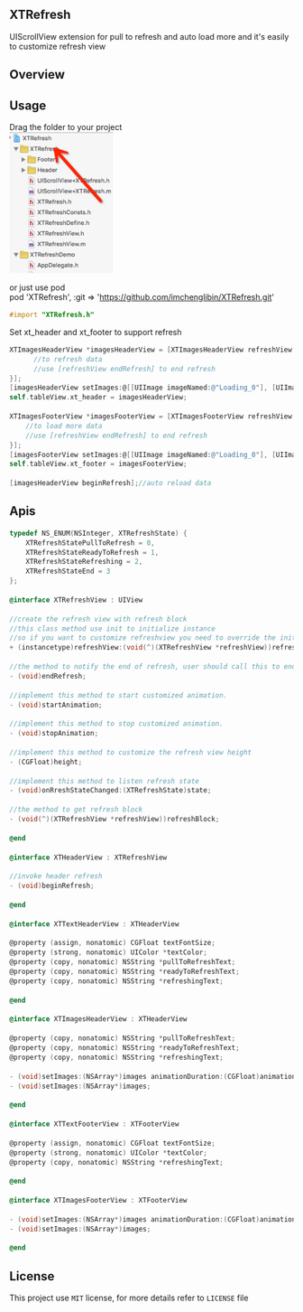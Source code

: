 ## XTRefresh
UIScrollView extension for pull to refresh and auto load more and it's easily to customize refresh view

## Overview

## Usage
Drag the folder to your project<br>
<img height=250 src="https://github.com/imchenglibin/XTRefresh/blob/master/Images/Folder.png"><br>

or just use pod<br>
pod 'XTRefresh', :git => 'https://github.com/imchenglibin/XTRefresh.git'
```objective-c
#import "XTRefresh.h"
```
Set xt_header and xt_footer to support refresh<br>
```objective-c
XTImagesHeaderView *imagesHeaderView = [XTImagesHeaderView refreshView:^(XTRefreshView *refreshView) {
      //to refresh data
      //use [refreshView endRefresh] to end refresh
}];
[imagesHeaderView setImages:@[[UIImage imageNamed:@"Loading_0"], [UIImage imageNamed:@"Loading_1"], [UIImage imageNamed:@"Loading_2"], [UIImage imageNamed:@"Loading_3"]]];
self.tableView.xt_header = imagesHeaderView;
    
XTImagesFooterView *imagesFooterView = [XTImagesFooterView refreshView:^(XTRefreshView *refreshView) {
    //to load more data
    //use [refreshView endRefresh] to end refresh
}];
[imagesFooterView setImages:@[[UIImage imageNamed:@"Loading_0"], [UIImage imageNamed:@"Loading_1"], [UIImage imageNamed:@"Loading_2"], [UIImage imageNamed:@"Loading_3"]]];
self.tableView.xt_footer = imagesFooterView;

[imagesHeaderView beginRefresh];//auto reload data
```
## Apis
```objective-c
typedef NS_ENUM(NSInteger, XTRefreshState) {
    XTRefreshStatePullToRefresh = 0,
    XTRefreshStateReadyToRefresh = 1,
    XTRefreshStateRefreshing = 2,
    XTRefreshStateEnd = 3
};

@interface XTRefreshView : UIView

//create the refresh view with refresh block
//this class method use init to initialize instance
//so if you want to customize refreshview you need to override the init method
+ (instancetype)refreshView:(void(^)(XTRefreshView *refreshView))refreshBlock;

//the method to notify the end of refresh, user should call this to end refresh
- (void)endRefresh;

//implement this method to start customized animation.
- (void)startAnimation;

//implement this method to stop customized animation.
- (void)stopAnimation;

//implement this method to customize the refresh view height
- (CGFloat)height;

//implement this method to listen refresh state
- (void)onRreshStateChanged:(XTRefreshState)state;

//the method to get refresh block
- (void(^)(XTRefreshView *refreshView))refreshBlock;

@end

@interface XTHeaderView : XTRefreshView

//invoke header refresh
- (void)beginRefresh;

@end

@interface XTTextHeaderView : XTHeaderView

@property (assign, nonatomic) CGFloat textFontSize;
@property (strong, nonatomic) UIColor *textColor;
@property (copy, nonatomic) NSString *pullToRefreshText;
@property (copy, nonatomic) NSString *readyToRefreshText;
@property (copy, nonatomic) NSString *refreshingText;

@end

@interface XTImagesHeaderView : XTHeaderView

@property (copy, nonatomic) NSString *pullToRefreshText;
@property (copy, nonatomic) NSString *readyToRefreshText;
@property (copy, nonatomic) NSString *refreshingText;

- (void)setImages:(NSArray*)images animationDuration:(CGFloat)animationDuration;
- (void)setImages:(NSArray*)images;

@end

@interface XTTextFooterView : XTFooterView

@property (assign, nonatomic) CGFloat textFontSize;
@property (strong, nonatomic) UIColor *textColor;
@property (copy, nonatomic) NSString *refreshingText;

@end

@interface XTImagesFooterView : XTFooterView

- (void)setImages:(NSArray*)images animationDuration:(CGFloat)animationDuration;
- (void)setImages:(NSArray*)images;

@end

```

## License
This project use `MIT` license, for more details refer to `LICENSE` file
